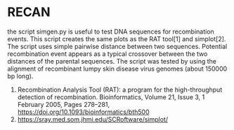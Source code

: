 # RECAN

the script simgen.py is useful to test DNA sequences for recombination events. This script creates the same plots as the RAT tool[1] and simplot[2]. The script uses simple pairwise distance between two sequences. Potential recombination event appears as a typical crossover between the two distances of the parental sequences.
The script was tested by using the alignment of recombinant lumpy skin disease virus genomes (about 150000 bp long). 


1. Recombination Analysis Tool (RAT): a program for the high-throughput detection of recombination. Bioinformatics, Volume 21, Issue 3, 1 February 2005, Pages 278–281, https://doi.org/10.1093/bioinformatics/bth500
2. https://sray.med.som.jhmi.edu/SCRoftware/simplot/ 
